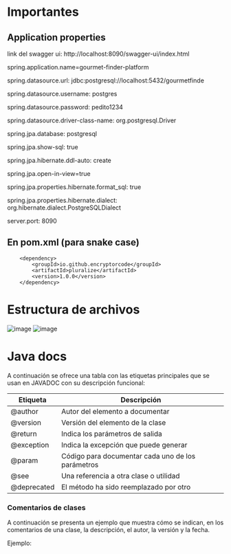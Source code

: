 # Importantes
## Application properties

link del swagger ui: 
http://localhost:8090/swagger-ui/index.html

spring.application.name=gourmet-finder-platform

spring.datasource.url: jdbc:postgresql://localhost:5432/gourmetfinde

spring.datasource.username: postgres

spring.datasource.password: pedito1234

spring.datasource.driver-class-name: org.postgresql.Driver

spring.jpa.database: postgresql

spring.jpa.show-sql: true

spring.jpa.hibernate.ddl-auto: create

spring.jpa.open-in-view=true

spring.jpa.properties.hibernate.format_sql: true

spring.jpa.properties.hibernate.dialect: org.hibernate.dialect.PostgreSQLDialect

server.port: 8090

## En pom.xml (para snake case)
<!--para snake case-->
		<dependency>
			<groupId>io.github.encryptorcode</groupId>
			<artifactId>pluralize</artifactId>
			<version>1.0.0</version>
		</dependency>

# Estructura de archivos
![image](https://github.com/aksoonie/gourmet-finder-backend/assets/134560396/04ba3b29-42c5-4a42-b6d6-bbb7691b2924)
![image](https://github.com/aksoonie/gourmet-finder-backend/assets/134560396/c81f8894-2fed-464f-a0d7-98c44e4d4385)

# Java docs
A continuación se ofrece una tabla con las etiquetas principales que se usan en JAVADOC con su descripción funcional:

| Etiqueta | Descripción |
| --- | --- |
| @author | Autor del elemento a documentar |
| @version | Versión del elemento de la clase |
| @return | Indica los parámetros de salida |
| @exception | Indica la excepción que puede generar |
| @param | Código para documentar cada uno de los parámetros |
| @see | Una referencia a otra clase o utilidad |
| @deprecated | El método ha sido reemplazado por otro |

### Comentarios de clases

A continuación se presenta un ejemplo que muestra cómo se indican, en los comentarios de una clase, la descripción, el autor, la versión y la fecha.

Ejemplo:
  
